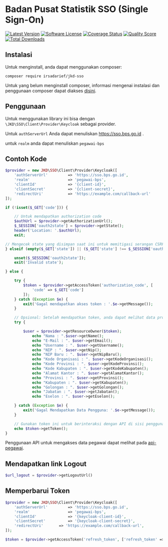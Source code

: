 # Badan Pusat Statistik SSO (Single Sign-On)
[![Latest Version](https://img.shields.io/github/release/irsadarief/jkd-sso.svg?style=flat-square)](https://github.com/irsadarief/jkd-sso/releases)
[![Software License](https://img.shields.io/github/license/irsadarief/jkd-sso?style=flat-square)](LICENSE.md)
[![Coverage Status](https://img.shields.io/scrutinizer/coverage/g/irsadarief/jkd-sso.svg?style=flat-square)](https://scrutinizer-ci.com/g/irsadarief/jkd-sso/code-structure)
[![Quality Score](https://img.shields.io/scrutinizer/g/irsadarief/jkd-sso.svg?style=flat-square)](https://scrutinizer-ci.com/g/irsadarief/jkd-sso)
[![Total Downloads](https://img.shields.io/packagist/dt/irsadarief/jkd-sso.svg?style=flat-square)](https://packagist.org/packages/irsadarief/jkd-sso)

## Instalasi

Untuk menginstall, anda dapat menggunakan composer:

```
composer require irsadarief/jkd-sso
```
Untuk yang belum menginstall composer, informasi mengenai instalasi dan penggunaan composer dapat diakses [disini](https://github.com/composer/composer).

## Penggunaan

Untuk menggunakan library ini bisa dengan `\JKD\SSO\Client\Provider\Keycloak` sebagai provider.

Untuk `authServerUrl` Anda dapat menuliskan https://sso.bps.go.id .

untuk `realm` anda dapat menuliskan `pegawai-bps`


## Contoh Kode

```php
$provider = new JKD\SSO\Client\Provider\Keycloak([
    'authServerUrl'         => 'https://sso.bps.go.id',
    'realm'                 => 'pegawai-bps',
    'clientId'              => '{client-id}',
    'clientSecret'          => '{client-secret}',
    'redirectUri'           => 'https://example.com/callback-url'
]);

if (!isset($_GET['code'])) {

    // Untuk mendapatkan authorization code
    $authUrl = $provider->getAuthorizationUrl();
    $_SESSION['oauth2state'] = $provider->getState();
    header('Location: '.$authUrl);
    exit;

// Mengecek state yang disimpan saat ini untuk memitigasi serangan CSRF
} elseif (empty($_GET['state']) || ($_GET['state'] !== $_SESSION['oauth2state'])) {

    unset($_SESSION['oauth2state']);
    exit('Invalid state');

} else {

    try {
        $token = $provider->getAccessToken('authorization_code', [
            'code' => $_GET['code']
        ]);
    } catch (Exception $e) {
        exit('Gagal mendapatkan akses token : '.$e->getMessage());
    }

    // Opsional: Setelah mendapatkan token, anda dapat melihat data profil pengguna
    try {

        $user = $provider->getResourceOwner($token);
            echo "Nama : ".$user->getName();
            echo "E-Mail : ". $user->getEmail();
            echo "Username : ". $user->getUsername();
            echo "NIP : ". $user->getNip();
            echo "NIP Baru : ". $user->getNipBaru();
            echo "Kode Organisasi : ". $user->getKodeOrganisasi();
            echo "Kode Provinsi : ". $user->getKodeProvinsi();
            echo "Kode Kabupaten : ". $user->getKodeKabupaten();
            echo "Alamat Kantor : ". $user->getAlamatKantor();
            echo "Provinsi : ". $user->getProvinsi();
            echo "Kabupaten : ". $user->getKabupaten();
            echo "Golongan : ". $user->getGolongan();
            echo "Jabatan : ". $user->getJabatan();
            echo "Eselon : ". $user->getEselon();

    } catch (Exception $e) {
        exit('Gagal Mendapatkan Data Pengguna: '.$e->getMessage());
    }

    // Gunakan token ini untuk berinteraksi dengan API di sisi pengguna
    echo $token->getToken();
}
```
Penggunaan API untuk mengakses data pegawai dapat melihat pada [api-pegawai](https://git.bps.go.id/jkd-repo/api-pegawai).

## Mendapatkan link Logout
```php
$url_logout = $provider->getLogoutUrl()
```


## Memperbarui Token

```php
$provider = new JKD\SSO\Client\Provider\Keycloak([
    'authServerUrl'         => 'https://sso.bps.go.id',
    'realm'                 => 'pegawai-bps',
    'clientId'              => '{keycloak-client-id}',
    'clientSecret'          => '{keycloak-client-secret}',
    'redirectUri'       => 'https://example.com/callback-url',
]);

$token = $provider->getAccessToken('refresh_token', ['refresh_token' => $token->getRefreshToken()]);
```

